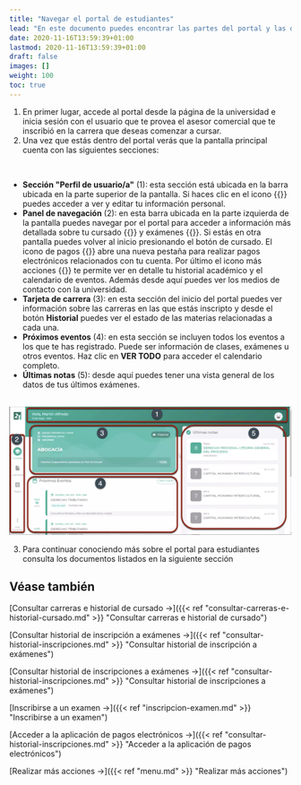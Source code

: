 ```yaml
---
title: "Navegar el portal de estudiantes"
lead: "En este documento puedes encontrar las partes del portal y las diferentes pantallas en las que puedes navegar. El contenido del portal responde al tamaño de la pantalla en particular que uses. La aplicación móvil también cuenta con las secciones y elementos de navegación que se detallan aquí."
date: 2020-11-16T13:59:39+01:00
lastmod: 2020-11-16T13:59:39+01:00
draft: false
images: []
weight: 100
toc: true
---
```

1. En primer lugar, accede al portal desde la página de la universidad e inicia sesión con el usuario que te provea el asesor comercial que te inscribió en la carrera que deseas comenzar a cursar. 
1. Una vez que estás dentro del portal verás que la pantalla principal cuenta con las siguientes secciones:
<br>

- **Sección "Perfil de usuario/a"** (1): esta sección está ubicada en la barra ubicada en la parte superior de la pantalla. Si haces clic en el icono {{<inline-icon image="user section.png" alt="user icon">}} puedes acceder a ver y editar tu información personal.
- **Panel de navegación** (2): en esta barra ubicada en la parte izquierda de la pantalla puedes navegar por el portal para acceder a información más detallada sobre tu cursado {{<inline-icon image="graduate.png" alt="cursado icon">}} y exámenes {{<inline-icon image="exam icon.png" alt="exam icon">}}. Si estás en otra pantalla puedes volver al inicio presionando el botón de cursado. El icono de pagos {{<inline-icon image="receipt.png" alt="payments icon">}} abre una nueva pestaña para realizar pagos electrónicos relacionados con tu cuenta. Por último el icono más acciones {{<inline-icon image="more actions V.png" alt="more actions vertical icon">}} te permite ver en detalle tu historial académico y el calendario de eventos. Además desde aquí puedes ver los medios de contacto con la universidad.
- **Tarjeta de carrera** (3): en esta sección del inicio del portal puedes ver información sobre las carreras en las que estás inscripto y desde el botón **Historial** puedes ver el estado de las materias relacionadas a cada una.
- **Próximos eventos** (4): en esta sección se incluyen todos los eventos a los que te has registrado. Puede ser información de clases, exámenes u otros eventos. Haz clic en **VER TODO** para acceder el calendario completo.
- **Últimas notas** (5): desde aquí puedes tener una vista general de los datos de tus últimos exámenes.
<br>

<img src="portal de estudiantes.png" alt="My portal"/>
<br>

3. Para continuar conociendo más sobre el portal para estudiantes consulta los documentos listados en la siguiente sección

## Véase también

[Consultar carreras e historial de cursado →]({{< ref "consultar-carreras-e-historial-cursado.md" >}} "Consultar carreras e historial de cursado")
<br>

[Consultar historial de inscripción a exámenes →]({{< ref "consultar-historial-inscripciones.md" >}} "Consultar historial de inscripción a exámenes")
<br>

[Consultar historial de inscripciones a exámenes →]({{< ref "consultar-historial-inscripciones.md" >}} "Consultar historial de inscripciones a exámenes")
<br>

[Inscribirse a un examen →]({{< ref "inscripcion-examen.md" >}} "Inscribirse a un examen")
<br>

[Acceder a la aplicación de pagos electrónicos →]({{< ref "consultar-historial-inscripciones.md" >}} "Acceder a la aplicación de pagos electrónicos")
<br>

[Realizar más acciones →]({{< ref "menu.md" >}} "Realizar más acciones")
